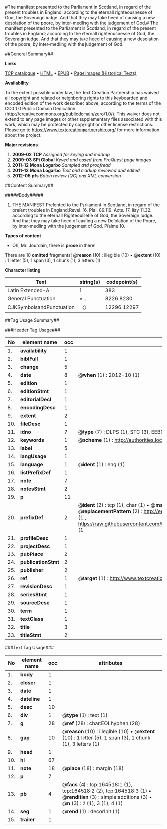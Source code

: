 #The manifest presented to the Parliament in Scotland, in regard of the present troubles in England; according to the eternall righteousnesse of God, the Soveraign iudge. And that they may take heed of causing a new desolation of the poore, by inter-medling with the judgement of God.#
The manifest presented to the Parliament in Scotland, in regard of the present troubles in England; according to the eternall righteousnesse of God, the Soveraign iudge. And that they may take heed of causing a new desolation of the poore, by inter-medling with the judgement of God.

##General Summary##

**Links**

[TCP catalogue](http://www.ota.ox.ac.uk/tcp/)  • 
[HTML](http://tei.it.ox.ac.uk/tcp/Texts-HTML/free/A89/A89473.html)  • 
[EPUB](http://tei.it.ox.ac.uk/tcp/Texts-EPUB/free/A89/A89473.epub) • 
[Page images (Historical Texts)](https://historicaltexts.jisc.ac.uk/eebo-99864968e)

**Availability**

To the extent possible under law, the Text Creation Partnership has waived all copyright and related or neighboring rights to this keyboarded and encoded edition of the work described above, according to the terms of the CC0 1.0 Public Domain Dedication (http://creativecommons.org/publicdomain/zero/1.0/). This waiver does not extend to any page images or other supplementary files associated with this work, which may be protected by copyright or other license restrictions. Please go to https://www.textcreationpartnership.org/ for more information about the project.

**Major revisions**

1. __2009-02__ __TCP__ *Assigned for keying and markup*
1. __2009-03__ __SPi Global__ *Keyed and coded from ProQuest page images*
1. __2011-12__ __Mona Logarbo__ *Sampled and proofread*
1. __2011-12__ __Mona Logarbo__ *Text and markup reviewed and edited*
1. __2012-05__ __pfs__ *Batch review (QC) and XML conversion*

##Content Summary##

#####Body#####

1. THE MANIFEST Preſented to the Parliament in Scotland, in regard of the preſent troubles in England;Revel. 16. Pſal. 89.119. Acts. 17. Iſay 11.32. according to the eternall Righteouſneſſe of God, the Soveraign Iudge. And that they may take heed of cauſing a new Deſolation of the Poore, by inter-medling with the judgement of God. Pſalme 10.

**Types of content**

  * Oh, Mr. Jourdain, there is **prose** in there!

There are 10 **omitted** fragments! 
 @__reason__ (10) : illegible (10)  •  @__extent__ (10) : 1 letter (5), 1 span (3), 1 chunk (1), 3 letters (1)

**Character listing**


|Text|string(s)|codepoint(s)|
|---|---|---|
|Latin Extended-A|ſ|383|
|General Punctuation|•…|8226 8230|
|CJKSymbolsandPunctuation|〈〉|12296 12297|

##Tag Usage Summary##

###Header Tag Usage###

|No|element name|occ|attributes|
|---|---|---|---|
|1.|__availability__|1||
|2.|__biblFull__|1||
|3.|__change__|5||
|4.|__date__|8| @__when__ (1) : 2012-10 (1)|
|5.|__edition__|1||
|6.|__editionStmt__|1||
|7.|__editorialDecl__|1||
|8.|__encodingDesc__|1||
|9.|__extent__|2||
|10.|__fileDesc__|1||
|11.|__idno__|7| @__type__ (7) : DLPS (1), STC (3), EEBO-CITATION (1), PROQUEST (1), VID (1)|
|12.|__keywords__|1| @__scheme__ (1) : http://authorities.loc.gov/ (1)|
|13.|__label__|5||
|14.|__langUsage__|1||
|15.|__language__|1| @__ident__ (1) : eng (1)|
|16.|__listPrefixDef__|1||
|17.|__note__|7||
|18.|__notesStmt__|2||
|19.|__p__|11||
|20.|__prefixDef__|2| @__ident__ (2) : tcp (1), char (1)  •  @__matchPattern__ (2) : ([0-9\-]+):([0-9IVX]+) (1), (.+) (1)  •  @__replacementPattern__ (2) : http://eebo.chadwyck.com/downloadtiff?vid=$1&page=$2 (1), https://raw.githubusercontent.com/textcreationpartnership/Texts/master/tcpchars.xml#$1 (1)|
|21.|__profileDesc__|1||
|22.|__projectDesc__|1||
|23.|__pubPlace__|2||
|24.|__publicationStmt__|2||
|25.|__publisher__|2||
|26.|__ref__|1| @__target__ (1) : http://www.textcreationpartnership.org/docs/. (1)|
|27.|__revisionDesc__|1||
|28.|__seriesStmt__|1||
|29.|__sourceDesc__|1||
|30.|__term__|1||
|31.|__textClass__|1||
|32.|__title__|3||
|33.|__titleStmt__|2||


###Text Tag Usage###

|No|element name|occ|attributes|
|---|---|---|---|
|1.|__body__|1||
|2.|__closer__|1||
|3.|__date__|1||
|4.|__dateline__|1||
|5.|__desc__|10||
|6.|__div__|1| @__type__ (1) : text (1)|
|7.|__g__|28| @__ref__ (28) : char:EOLhyphen (28)|
|8.|__gap__|10| @__reason__ (10) : illegible (10)  •  @__extent__ (10) : 1 letter (5), 1 span (3), 1 chunk (1), 3 letters (1)|
|9.|__head__|1||
|10.|__hi__|67||
|11.|__note__|18| @__place__ (18) : margin (18)|
|12.|__p__|7||
|13.|__pb__|4| @__facs__ (4) : tcp:164518:1 (1), tcp:164518:2 (2), tcp:164518:3 (1)  •  @__rendition__ (3) : simple:additions (3)  •  @__n__ (3) : 2 (1), 3 (1), 4 (1)|
|14.|__seg__|1| @__rend__ (1) : decorInit (1)|
|15.|__trailer__|1||
